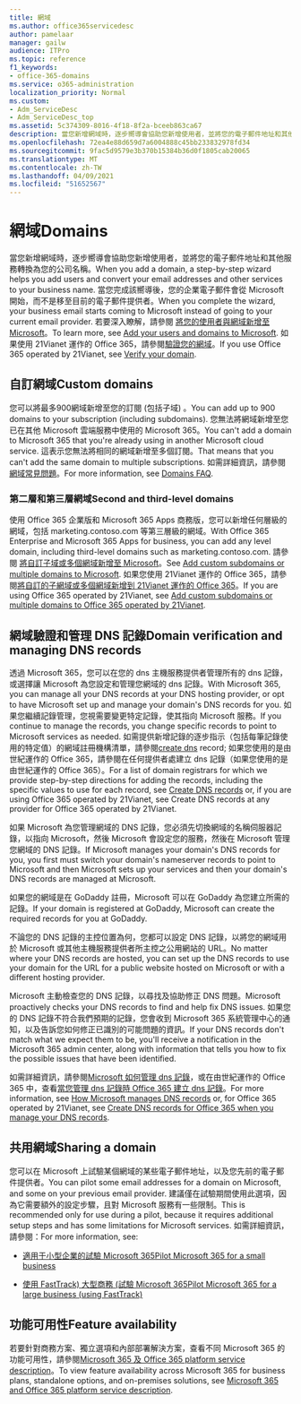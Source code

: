 ```yaml
---
title: 網域
ms.author: office365servicedesc
author: pamelaar
manager: gailw
audience: ITPro
ms.topic: reference
f1_keywords:
- office-365-domains
ms.service: o365-administration
localization_priority: Normal
ms.custom:
- Adm_ServiceDesc
- Adm_ServiceDesc_top
ms.assetid: 5c374309-8016-4f18-8f2a-bceeb863ca67
description: 當您新增網域時，逐步嚮導會協助您新增使用者，並將您的電子郵件地址和其他服務轉換為您的公司名稱。 當您完成該嚮導後，您的企業電子郵件會從 Microsoft 開始，而不是移至目前的電子郵件提供者。 若要深入瞭解，請參閱將您的使用者與網域新增至 Microsoft。 如果使用 21Vianet 運作的 Office 365，請參閱驗證您的網域。
ms.openlocfilehash: 72ea4e88d659d7a6004888c45bb233832978fd34
ms.sourcegitcommit: 9fac5d9579e3b370b15384b36d0f1805cab20065
ms.translationtype: MT
ms.contentlocale: zh-TW
ms.lasthandoff: 04/09/2021
ms.locfileid: "51652567"
---
```

# <a name="domains"></a><span data-ttu-id="de446-106">網域</span><span class="sxs-lookup"><span data-stu-id="de446-106">Domains</span></span>

<span data-ttu-id="de446-107">當您新增網域時，逐步嚮導會協助您新增使用者，並將您的電子郵件地址和其他服務轉換為您的公司名稱。</span><span class="sxs-lookup"><span data-stu-id="de446-107">When you add a domain, a step-by-step wizard helps you add users and convert your email addresses and other services to your business name.</span></span> <span data-ttu-id="de446-108">當您完成該嚮導後，您的企業電子郵件會從 Microsoft 開始，而不是移至目前的電子郵件提供者。</span><span class="sxs-lookup"><span data-stu-id="de446-108">When you complete the wizard, your business email starts coming to Microsoft instead of going to your current email provider.</span></span> <span data-ttu-id="de446-109">若要深入瞭解，請參閱 [將您的使用者與網域新增至 Microsoft](https://support.office.com/article/6383f56d-3d09-4dcb-9b41-b5f5a5efd611)。</span><span class="sxs-lookup"><span data-stu-id="de446-109">To learn more, see [Add your users and domains to Microsoft](https://support.office.com/article/6383f56d-3d09-4dcb-9b41-b5f5a5efd611).</span></span> <span data-ttu-id="de446-110">如果使用 21Vianet 運作的 Office 365，請參閱[驗證您的網域](/office365/admin/setup/add-domain)。</span><span class="sxs-lookup"><span data-stu-id="de446-110">If you use Office 365 operated by 21Vianet, see [Verify your domain](/office365/admin/setup/add-domain).</span></span>
  
## <a name="custom-domains"></a><span data-ttu-id="de446-111">自訂網域</span><span class="sxs-lookup"><span data-stu-id="de446-111">Custom domains</span></span>

<span data-ttu-id="de446-112">您可以將最多900網域新增至您的訂閱 (包括子域) 。</span><span class="sxs-lookup"><span data-stu-id="de446-112">You can add up to 900 domains to your subscription (including subdomains).</span></span> <span data-ttu-id="de446-113">您無法將網域新增至您已在其他 Microsoft 雲端服務中使用的 Microsoft 365。</span><span class="sxs-lookup"><span data-stu-id="de446-113">You can't add a domain to Microsoft 365 that you're already using in another Microsoft cloud service.</span></span> <span data-ttu-id="de446-114">這表示您無法將相同的網域新增至多個訂閱。</span><span class="sxs-lookup"><span data-stu-id="de446-114">That means that you can't add the same domain to multiple subscriptions.</span></span> <span data-ttu-id="de446-115">如需詳細資訊，請參閱 [網域常見問題](https://support.office.com/article/Domains-FAQ-1272bad0-4bd4-4796-8005-67d6fb3afc5a)。</span><span class="sxs-lookup"><span data-stu-id="de446-115">For more information, see [Domains FAQ](https://support.office.com/article/Domains-FAQ-1272bad0-4bd4-4796-8005-67d6fb3afc5a).</span></span>
  
### <a name="second-and-third-level-domains"></a><span data-ttu-id="de446-116">第二層和第三層網域</span><span class="sxs-lookup"><span data-stu-id="de446-116">Second and third-level domains</span></span>

<span data-ttu-id="de446-117">使用 Office 365 企業版和 Microsoft 365 Apps 商務版，您可以新增任何層級的網域，包括 marketing.contoso.com 等第三層級的網域。</span><span class="sxs-lookup"><span data-stu-id="de446-117">With Office 365 Enterprise and Microsoft 365 Apps for business, you can add any level domain, including third-level domains such as marketing.contoso.com.</span></span> <span data-ttu-id="de446-118">請參閱 [將自訂子域或多個網域新增至 Microsoft](/office365/admin/setup/domains-faq)。</span><span class="sxs-lookup"><span data-stu-id="de446-118">See [Add custom subdomains or multiple domains to Microsoft](/office365/admin/setup/domains-faq).</span></span> <span data-ttu-id="de446-119">如果您使用 21Vianet 運作的 Office 365，請參閱[將自訂的子網域或多個網域新增到 21Vianet 運作的 Office 365](/office365/admin/setup/domains-faq)。</span><span class="sxs-lookup"><span data-stu-id="de446-119">If you are using Office 365 operated by 21Vianet, see [Add custom subdomains or multiple domains to Office 365 operated by 21Vianet](/office365/admin/setup/domains-faq).</span></span>
  
## <a name="domain-verification-and-managing-dns-records"></a><span data-ttu-id="de446-120">網域驗證和管理 DNS 記錄</span><span class="sxs-lookup"><span data-stu-id="de446-120">Domain verification and managing DNS records</span></span>

<span data-ttu-id="de446-121">透過 Microsoft 365，您可以在您的 dns 主機服務提供者管理所有的 dns 記錄，或選擇讓 Microsoft 為您設定和管理您網域的 dns 記錄。</span><span class="sxs-lookup"><span data-stu-id="de446-121">With Microsoft 365, you can manage all your DNS records at your DNS hosting provider, or opt to have Microsoft set up and manage your domain's DNS records for you.</span></span> <span data-ttu-id="de446-122">如果您繼續記錄管理，您視需要變更特定記錄，使其指向 Microsoft 服務。</span><span class="sxs-lookup"><span data-stu-id="de446-122">If you continue to manage the records, you change specific records to point to Microsoft services as needed.</span></span> <span data-ttu-id="de446-123">如需提供新增記錄的逐步指示（包括每筆記錄使用的特定值）的網域註冊機構清單，請參閱[create dns](/office365/admin/get-help-with-domains/create-dns-records-at-any-dns-hosting-provider) record; 如果您使用的是由世紀運作的 Office 365，請參閱在任何提供者處建立 dns 記錄（如果您使用的是由世紀運作的 Office 365）。</span><span class="sxs-lookup"><span data-stu-id="de446-123">For a list of domain registrars for which we provide step-by-step directions for adding the records, including the specific values to use for each record, see [Create DNS records](/office365/admin/get-help-with-domains/create-dns-records-at-any-dns-hosting-provider) or, if you are using Office 365 operated by 21Vianet, see Create DNS records at any provider for Office 365 operated by 21Vianet.</span></span> 
  
<span data-ttu-id="de446-124">如果 Microsoft 為您管理網域的 DNS 記錄，您必須先切換網域的名稱伺服器記錄，以指向 Microsoft，然後 Microsoft 會設定您的服務，然後在 Microsoft 管理您網域的 DNS 記錄。</span><span class="sxs-lookup"><span data-stu-id="de446-124">If Microsoft manages your domain's DNS records for you, you first must switch your domain's nameserver records to point to Microsoft and then Microsoft sets up your services and then your domain's DNS records are managed at Microsoft.</span></span>
  
<span data-ttu-id="de446-125">如果您的網域是在 GoDaddy 註冊，Microsoft 可以在 GoDaddy 為您建立所需的記錄。</span><span class="sxs-lookup"><span data-stu-id="de446-125">If your domain is registered at GoDaddy, Microsoft can create the required records for you at GoDaddy.</span></span> 
  
<span data-ttu-id="de446-126">不論您的 DNS 記錄的主控位置為何，您都可以設定 DNS 記錄，以將您的網域用於 Microsoft 或其他主機服務提供者所主控之公用網站的 URL。</span><span class="sxs-lookup"><span data-stu-id="de446-126">No matter where your DNS records are hosted, you can set up the DNS records to use your domain for the URL for a public website hosted on Microsoft or with a different hosting provider.</span></span> 
  
<span data-ttu-id="de446-127">Microsoft 主動檢查您的 DNS 記錄，以尋找及協助修正 DNS 問題。</span><span class="sxs-lookup"><span data-stu-id="de446-127">Microsoft proactively checks your DNS records to find and help fix DNS issues.</span></span> <span data-ttu-id="de446-128">如果您的 DNS 記錄不符合我們預期的記錄，您會收到 Microsoft 365 系統管理中心的通知，以及告訴您如何修正已識別的可能問題的資訊。</span><span class="sxs-lookup"><span data-stu-id="de446-128">If your DNS records don't match what we expect them to be, you'll receive a notification in the Microsoft 365 admin center, along with information that tells you how to fix the possible issues that have been identified.</span></span>
  
<span data-ttu-id="de446-129">如需詳細資訊，請參閱[Microsoft 如何管理 dns 記錄](/office365/admin/setup/domains-faq)，或在由世紀運作的 Office 365 中，查看[當您管理 dns 記錄時 Office 365 建立 dns 記錄](/office365/admin/services-in-china/create-dns-records-when-you-manage-your-dns-records)。</span><span class="sxs-lookup"><span data-stu-id="de446-129">For more information, see [How Microsoft manages DNS records](/office365/admin/setup/domains-faq) or, for Office 365 operated by 21Vianet, see [Create DNS records for Office 365 when you manage your DNS records](/office365/admin/services-in-china/create-dns-records-when-you-manage-your-dns-records).</span></span>
  
## <a name="sharing-a-domain"></a><span data-ttu-id="de446-130">共用網域</span><span class="sxs-lookup"><span data-stu-id="de446-130">Sharing a domain</span></span>

<span data-ttu-id="de446-131">您可以在 Microsoft 上試驗某個網域的某些電子郵件地址，以及您先前的電子郵件提供者。</span><span class="sxs-lookup"><span data-stu-id="de446-131">You can pilot some email addresses for a domain on Microsoft, and some on your previous email provider.</span></span> <span data-ttu-id="de446-132">建議僅在試驗期間使用此選項，因為它需要額外的設定步驟，且對 Microsoft 服務有一些限制。</span><span class="sxs-lookup"><span data-stu-id="de446-132">This is recommended only for use during a pilot, because it requires additional setup steps and has some limitations for Microsoft services.</span></span> <span data-ttu-id="de446-133">如需詳細資訊，請參閱：</span><span class="sxs-lookup"><span data-stu-id="de446-133">For more information, see:</span></span>
  
- [<span data-ttu-id="de446-134">適用于小型企業的試驗 Microsoft 365</span><span class="sxs-lookup"><span data-stu-id="de446-134">Pilot Microsoft 365 for a small business</span></span>](https://support.office.com/article/39cee536-6a03-40cf-b9c1-f301bb6001d7)
    
- [<span data-ttu-id="de446-135">使用 FastTrack) 大型商務 (試驗 Microsoft 365</span><span class="sxs-lookup"><span data-stu-id="de446-135">Pilot Microsoft 365 for a large business (using FastTrack)</span></span>](https://fasttrack.office.com/onboard)
    
## <a name="feature-availability"></a><span data-ttu-id="de446-136">功能可用性</span><span class="sxs-lookup"><span data-stu-id="de446-136">Feature availability</span></span>

<span data-ttu-id="de446-137">若要針對商務方案、獨立選項和內部部署解決方案，查看不同 Microsoft 365 的功能可用性，請參閱[Microsoft 365 及 Office 365 platform service description](office-365-platform-service-description.md)。</span><span class="sxs-lookup"><span data-stu-id="de446-137">To view feature availability across Microsoft 365 for business plans, standalone options, and on-premises solutions, see [Microsoft 365 and Office 365 platform service description](office-365-platform-service-description.md).</span></span>
